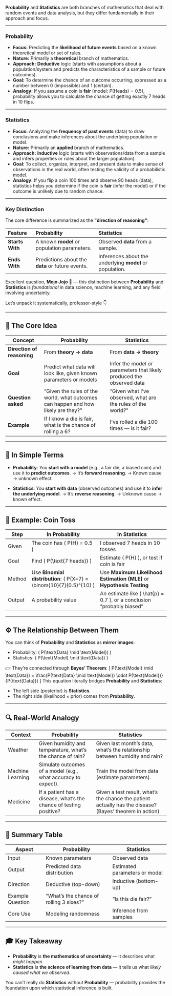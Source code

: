 **Probability** and **Statistics** are both branches of mathematics that deal with random events and data analysis, but they differ fundamentally in their approach and focus.

---

### Probability

* **Focus:** Predicting the **likelihood of future events** based on a known theoretical model or set of rules.
* **Nature:** Primarily a **theoretical** branch of mathematics.
* **Approach:** **Deductive** logic (starts with assumptions about a population/system and predicts the characteristics of a sample or future outcomes).
* **Goal:** To determine the chance of an outcome occurring, expressed as a number between 0 (impossible) and 1 (certain).
* **Analogy:** If you assume a coin is **fair** (model: $P(\text{Heads}) = 0.5$), probability allows you to calculate the chance of getting exactly 7 heads in 10 flips.

---

### Statistics

* **Focus:** Analyzing the **frequency of past events** (data) to draw conclusions and make inferences about the underlying population or model.
* **Nature:** Primarily an **applied** branch of mathematics.
* **Approach:** **Inductive** logic (starts with observations/data from a sample and infers properties or rules about the larger population).
* **Goal:** To collect, organize, interpret, and present data to make sense of observations in the real world, often testing the validity of a probabilistic model.
* **Analogy:** If you flip a coin 100 times and observe 90 heads (data), statistics helps you determine if the coin is **fair** (infer the model) or if the outcome is unlikely due to random chance.

---

### Key Distinction

The core difference is summarized as the **"direction of reasoning"**:

| Feature | Probability | Statistics |
| :--- | :--- | :--- |
| **Starts With** | A known **model** or population parameters. | Observed **data** from a sample. |
| **Ends With** | Predictions about the **data** or future events. | Inferences about the underlying **model** or population. |


Excellent question, **Mojo Jojo** 👏 — this distinction between **Probability** and **Statistics** is *foundational* in data science, machine learning, and any field involving uncertainty.

Let’s unpack it systematically, professor-style 👇

---

## 🧠 The Core Idea

| Concept                    | **Probability**                                                                   | **Statistics**                                                       |
| -------------------------- | --------------------------------------------------------------------------------- | -------------------------------------------------------------------- |
| **Direction of reasoning** | From **theory → data**                                                            | From **data → theory**                                               |
| **Goal**                   | Predict what data will look like, given known parameters or models                | Infer the model or parameters that likely produced the observed data |
| **Question asked**         | “Given the rules of the world, what outcomes can happen and how likely are they?” | “Given what I’ve observed, what are the rules of the world?”         |
| **Example**                | If I know a die is fair, what is the chance of rolling a 6?                       | I’ve rolled a die 100 times — is it fair?                            |

---

## 🧩 In Simple Terms

* **Probability**: You **start with a model** (e.g., a fair die, a biased coin) and use it to **predict outcomes**.
  → It’s **forward reasoning**.
  → Known cause → unknown effect.

* **Statistics**: You **start with data** (observed outcomes) and use it to **infer the underlying model**.
  → It’s **reverse reasoning**.
  → Unknown cause → known effect.

---

## 🎯 Example: Coin Toss

| Step   | In Probability                                                      | In Statistics                                                         |
| ------ | ------------------------------------------------------------------- | --------------------------------------------------------------------- |
| Given  | The coin has ( P(H) = 0.5 )                                         | I observed 7 heads in 10 tosses                                       |
| Goal   | Find ( P(\text{7 heads}) )                                          | Estimate ( P(H) ), or test if coin is fair                            |
| Method | Use **Binomial distribution**: ( P(X=7) = \binom{10}{7}(0.5)^{10} ) | Use **Maximum Likelihood Estimation (MLE)** or **Hypothesis Testing** |
| Output | A probability value                                                 | An estimate like ( \hat{p} = 0.7 ), or a conclusion “probably biased” |

---

## ⚙️ The Relationship Between Them

You can think of **Probability** and **Statistics** as **mirror images**:

* Probability: ( P(\text{Data} \mid \text{Model}) )
* Statistics: ( P(\text{Model} \mid \text{Data}) )

👉 They’re connected through **Bayes’ Theorem**:
[
P(\text{Model} \mid \text{Data}) = \frac{P(\text{Data} \mid \text{Model}) \cdot P(\text{Model})}{P(\text{Data})}
]
This equation literally bridges **Probability** and **Statistics**:

* The left side (posterior) is **Statistics**.
* The right side (likelihood × prior) comes from **Probability**.

---

## 🔍 Real-World Analogy

| Context          | Probability                                                        | Statistics                                                                                              |
| ---------------- | ------------------------------------------------------------------ | ------------------------------------------------------------------------------------------------------- |
| Weather          | Given humidity and temperature, what’s the chance of rain?         | Given last month’s data, what’s the relationship between humidity and rain?                             |
| Machine Learning | Simulate outcomes of a model (e.g., what accuracy to expect).      | Train the model from data (estimate parameters).                                                        |
| Medicine         | If a patient has a disease, what’s the chance of testing positive? | Given a test result, what’s the chance the patient actually has the disease? (Bayes’ theorem in action) |

---

## 🧮 Summary Table

| Aspect           | Probability                             | Statistics                    |
| ---------------- | --------------------------------------- | ----------------------------- |
| Input            | Known parameters                        | Observed data                 |
| Output           | Predicted data distribution             | Estimated parameters or model |
| Direction        | Deductive (top-down)                    | Inductive (bottom-up)         |
| Example Question | “What’s the chance of rolling 3 sixes?” | “Is this die fair?”           |
| Core Use         | Modeling randomness                     | Inference from samples        |

---

## 🎓 Key Takeaway

* **Probability** is **the mathematics of uncertainty** — it describes what *might happen*.
* **Statistics** is **the science of learning from data** — it tells us what *likely caused what we observed*.

You can’t really do **Statistics** without **Probability** — probability provides the foundation upon which statistical inference is built.

